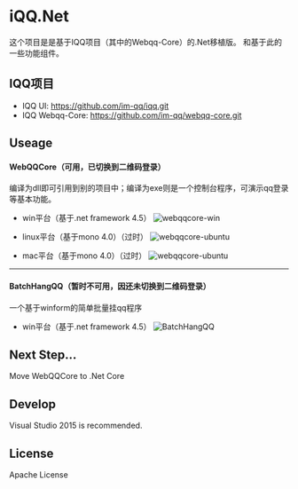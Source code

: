 iQQ.Net
=======
这个项目是是基于IQQ项目（其中的Webqq-Core）的.Net移植版。
和基于此的一些功能组件。

IQQ项目
---
* IQQ UI: https://github.com/im-qq/iqq.git
* IQQ Webqq-Core: https://github.com/im-qq/webqq-core.git

Useage
------------
#### WebQQCore（可用，已切换到二维码登录）
编译为dll即可引用到别的项目中；编译为exe则是一个控制台程序，可演示qq登录等基本功能。
* win平台（基于.net framework 4.5）
![webqqcore-win](https://raw.githubusercontent.com/huoshan12345/iQQ.Net/master/pic/webqqcore-win.png)

* linux平台（基于mono 4.0）（过时）
![webqqcore-ubuntu](https://raw.githubusercontent.com/huoshan12345/iQQ.Net/master/pic/webqqcore-ubuntu.png)

* mac平台（基于mono 4.0）（过时）
![webqqcore-ubuntu](https://raw.githubusercontent.com/huoshan12345/iQQ.Net/master/pic/webqqcore-mac.png)
----
#### BatchHangQQ（暂时不可用，因还未切换到二维码登录）
一个基于winform的简单批量挂qq程序
* win平台（基于.net framework 4.5）
![BatchHangQQ](https://raw.githubusercontent.com/huoshan12345/iQQ.Net/master/pic/BatchHangQQ.png)

Next Step...
------------
Move WebQQCore to .Net Core

Develop
------------
Visual Studio 2015 is recommended.

License
------------
Apache License
